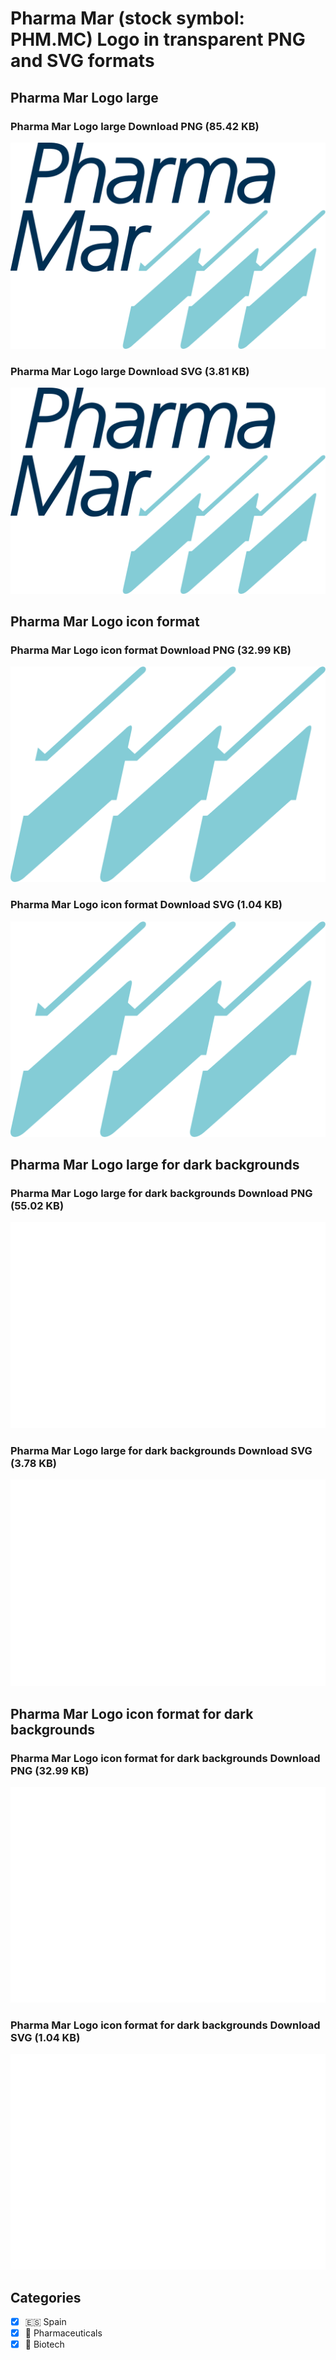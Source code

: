 # Pharma Mar (stock symbol: PHM.MC) Logo in transparent PNG and SVG formats

## Pharma Mar Logo large

### Pharma Mar Logo large Download PNG (85.42 KB)

![Pharma Mar Logo large Download PNG (85.42 KB)](/img/orig/PHM.MC_BIG-3ff94af2.png)

### Pharma Mar Logo large Download SVG (3.81 KB)

![Pharma Mar Logo large Download SVG (3.81 KB)](/img/orig/PHM.MC_BIG-a3c6cc92.svg)

## Pharma Mar Logo icon format

### Pharma Mar Logo icon format Download PNG (32.99 KB)

![Pharma Mar Logo icon format Download PNG (32.99 KB)](/img/orig/PHM.MC-d5159f1b.png)

### Pharma Mar Logo icon format Download SVG (1.04 KB)

![Pharma Mar Logo icon format Download SVG (1.04 KB)](/img/orig/PHM.MC-9caec47e.svg)

## Pharma Mar Logo large for dark backgrounds

### Pharma Mar Logo large for dark backgrounds Download PNG (55.02 KB)

![Pharma Mar Logo large for dark backgrounds Download PNG (55.02 KB)](/img/orig/PHM.MC_BIG.D-29afa214.png)

### Pharma Mar Logo large for dark backgrounds Download SVG (3.78 KB)

![Pharma Mar Logo large for dark backgrounds Download SVG (3.78 KB)](/img/orig/PHM.MC_BIG.D-46e4b4e3.svg)

## Pharma Mar Logo icon format for dark backgrounds

### Pharma Mar Logo icon format for dark backgrounds Download PNG (32.99 KB)

![Pharma Mar Logo icon format for dark backgrounds Download PNG (32.99 KB)](/img/orig/PHM.MC.D-0f837b4d.png)

### Pharma Mar Logo icon format for dark backgrounds Download SVG (1.04 KB)

![Pharma Mar Logo icon format for dark backgrounds Download SVG (1.04 KB)](/img/orig/PHM.MC.D-db3639ff.svg)



## Categories
- [x] 🇪🇸 Spain
- [x] 💊 Pharmaceuticals
- [x] 🧬 Biotech
